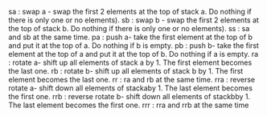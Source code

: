 sa  : swap a - swap the first 2 elements at the top of stack a. Do nothing if there is only one or no elements).
sb  : swap b - swap the first 2 elements at the top of stack b. Do nothing if there is only one or no elements).
ss  : sa and sb at the same time.
pa  : push a- take the first element at the top of b and put it at the top of a. Do nothing if b is empty.
pb  : push b- take the first element at the top of a and put it at the top of b. Do nothing if a is empty.
ra  : rotate a- shift up all elements of stack a by 1. The first element becomes the last one.
rb  : rotate b- shift up all elements of stack b by 1. The first element becomes the last one.
rr  : ra and rb at the same time.
rra : reverse rotate a- shift down all elements of stackaby 1. The last element becomes the first one.
rrb : reverse rotate b- shift down all elements of stackbby 1. The last element becomes the first one.
rrr : rra and rrb at the same time